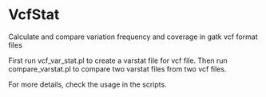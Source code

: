 # VcfStat
Calculate and compare variation frequency and coverage in gatk vcf format files

First run vcf_var_stat.pl to create a varstat file for vcf file.
Then run compare_varstat.pl to compare two varstat files from two vcf files.

For more details, check the usage in the scripts.
